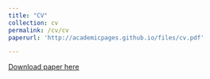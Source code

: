 ```yaml
---
title: "CV"
collection: cv
permalink: /cv/cv
paperurl: 'http://academicpages.github.io/files/cv.pdf'

---
```


[Download paper here](http://academicpages.github.io/files/cv.pdf)
